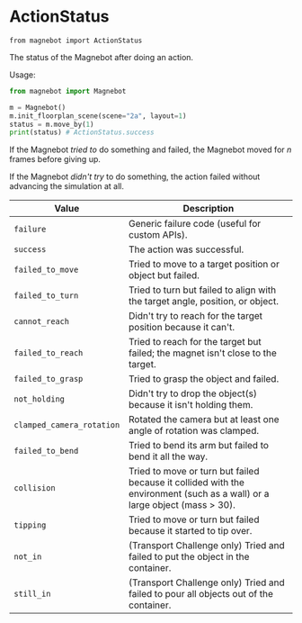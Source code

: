 # ActionStatus

`from magnebot import ActionStatus`

The status of the Magnebot after doing an action.

Usage:

```python
from magnebot import Magnebot

m = Magnebot()
m.init_floorplan_scene(scene="2a", layout=1)
status = m.move_by(1)
print(status) # ActionStatus.success
```

If the Magnebot _tried to_ do something and failed, the Magnebot moved for _n_ frames before giving up.

If the Magnebot _didn't try_ to do something, the action failed without advancing the simulation at all.

| Value | Description |
| --- | --- |
| `failure` | Generic failure code (useful for custom APIs). |
| `success` | The action was successful. |
| `failed_to_move` | Tried to move to a target position or object but failed. |
| `failed_to_turn` | Tried to turn but failed to align with the target angle, position, or object. |
| `cannot_reach` | Didn't try to reach for the target position because it can't. |
| `failed_to_reach` | Tried to reach for the target but failed; the magnet isn't close to the target. |
| `failed_to_grasp` | Tried to grasp the object and failed. |
| `not_holding` | Didn't try to drop the object(s) because it isn't holding them. |
| `clamped_camera_rotation` | Rotated the camera but at least one angle of rotation was clamped. |
| `failed_to_bend` | Tried to bend its arm but failed to bend it all the way. |
| `collision` | Tried to move or turn but failed because it collided with the environment (such as a wall) or a large object (mass > 30). |
| `tipping` | Tried to move or turn but failed because it started to tip over. |
| `not_in` | (Transport Challenge only) Tried and failed to put the object in the container. |
| `still_in` | (Transport Challenge only) Tried and failed to pour all objects out of the container. |